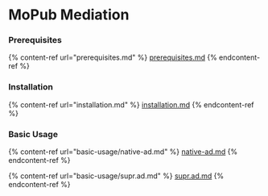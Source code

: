 # MoPub Mediation

### Prerequisites

{% content-ref url="prerequisites.md" %}
[prerequisites.md](prerequisites.md)
{% endcontent-ref %}

### Installation

{% content-ref url="installation.md" %}
[installation.md](installation.md)
{% endcontent-ref %}

### Basic Usage

{% content-ref url="basic-usage/native-ad.md" %}
[native-ad.md](basic-usage/native-ad.md)
{% endcontent-ref %}

{% content-ref url="basic-usage/supr.ad.md" %}
[supr.ad.md](basic-usage/supr.ad.md)
{% endcontent-ref %}

